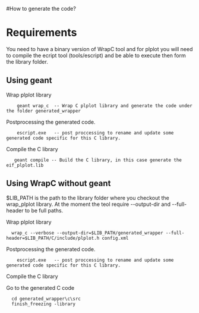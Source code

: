 #How to generate the code?

# Requirements
You need to have a binary version of WrapC tool and for plplot you will need to compile the ecript tool (tools/escript) and be able to
execute then form the library folder.

## Using geant
Wrap plplot library
```
    geant wrap_c  -- Wrap C plplot library and generate the code under the folder generated_wrapper
```

Postprocessing the generated code.
```
    escript.exe   -- post proccessing to rename and update some generated code specific for this C library.
```    

Compile the C library
 ```
    geant compile -- Build the C library, in this case generate the eif_plplot.lib
  ```
  
  ## Using WrapC without geant
  
  $LIB_PATH is the path to the library folder where you checkout the wrap_plplot library.
  At the moment the teol require --output-dir and --full-header to be full paths.
  
  Wrap plplot library  
  ```
    wrap_c --verbose --output-dir=$LIB_PATH/generated_wrapper --full-header=$LIB_PATH/C/include/plplot.h config.xml
  ```
  
Postprocessing the generated code.
```
    escript.exe   -- post proccessing to rename and update some generated code specific for this C library.
```    

Compile the C library

Go to the generated C code
```
  cd generated_wrapper\c\src
  finish_freezing -library
```

  
